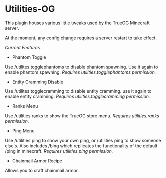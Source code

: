 # Utilities-OG

This plugin houses various little tweaks used by the TrueOG Minecraft server.

At the moment, any config change requires a server restart to take effect.

*Current Features*

- Phantom Toggle

Use /utilites togglephantoms to disable phantom spawning. Use it again to enable phantom spawning.
*Requires utilities.togglephantoms permission.*

- Entity Cramming Disable

Use /utilites togglecramming to disable entity cramming. use it again to enable entity cramming.
*Requires utilities.togglecramming permission.*

- Ranks Menu

Use /utilities ranks to show the TrueOG store menu.
*Requires utilities.ranks permission.*

- Ping Menu

Use /utilities ping to show your own ping, or /utilities ping <player> to show someone else's.
Also includes /bing which replicates the functionality of the default /ping in minecraft.
*Requires utilities.ping permission.*

- Chainmail Armor Recipe

Allows you to craft chainmail armor. 
